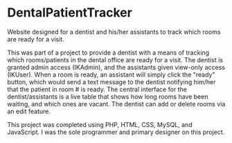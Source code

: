 # DentalPatientTracker
Website designed for a dentist and his/her assistants to track which rooms are ready for a visit.

This was part of a project to provide a dentist with a means of tracking which rooms/patients in the dental office are ready for a visit. The dentist is granted admin access (IKAdmin), and the assistants given view-only access (IKUser). When a room is ready, an assistant will simply click the "ready" button, which would send a text message to the dentist notifying him/her that the patient in room # is ready. The central interface for the dentist/assistants is a live table that shows how long rooms have been waiting, and which ones are vacant. The dentist can add or delete rooms via an edit feature.

This project was completed using PHP, HTML, CSS, MySQL, and JavaScript. I was the sole programmer and primary designer on this project.
